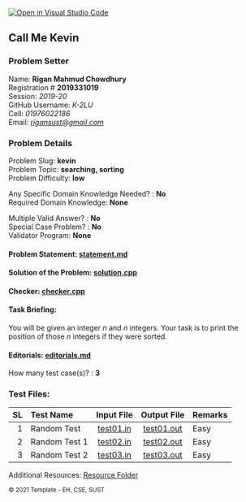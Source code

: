 [![Open in Visual Studio Code](https://classroom.github.com/assets/open-in-vscode-f059dc9a6f8d3a56e377f745f24479a46679e63a5d9fe6f495e02850cd0d8118.svg)](https://classroom.github.com/online_ide?assignment_repo_id=6415324&assignment_repo_type=AssignmentRepo)
## Call Me Kevin

### Problem Setter

Name:  **Rigan Mahmud Chowdhury**         
Registration # **2019331019**            
Session: *2019-20*            
GitHub Username: *K-2LU*               
Cell: *01976022186*              
Email: *rigansust@gmail.com*  

### Problem Details

Problem Slug: **kevin**    
Problem Topic: **searching, sorting**    
Problem Difficulty: **low**    

Any Specific Domain Knowledge Needed? : **No**    
Required Domain Knowledge: **None**    

Multiple Valid Answer? : **No**   
Special Case Problem? : **No**  
Validator Program: **None**   

#### Problem Statement: [statement.md](statement.md)    
#### Solution of the Problem: [solution.cpp](solution.cpp)

#### Checker: [checker.cpp](checker.cpp)

#### Task Briefing:      
You will be given an integer _n_ and _n_ integers. Your task is to print the position of those _n_ integers if they were sorted.

#### Editorials: [editorials.md](editorials.md)    

How many test case(s)? : **3**

### Test Files:      

|SL| Test Name| Input File| Output File|Remarks|
|-:|:---------|:---------:|:----------:|-------|
|1 | Random Test| [test01.in](tests/test01.in)|[test01.out](tests/test01.out)|Easy|
|2 | Random Test 1| [test02.in](tests/test02.in)|[test02.out](tests/test02.out)|Easy|
|3 | Random Test 2| [test03.in](tests/test03.in)|[test03.out](tests/test03.out)|Easy|

Additional Resources: [Resource Folder](resources/)    

<small>&copy; 2021 Template - EH, CSE, SUST</small>  
